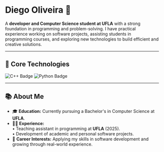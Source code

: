 # Diego Oliveira 👋

A **developer and Computer Science student at UFLA** with a strong foundation in programming and problem-solving. I have practical experience working on software projects, assisting students in programming courses, and exploring new technologies to build efficient and creative solutions.

---

## 🧠 Core Technologies

<p>
  <img src="https://img.shields.io/badge/C++-00599C?style=for-the-badge&logo=c%2B%2B&logoColor=white" alt="C++ Badge"/>
  <img src="https://img.shields.io/badge/Python-3776AB?style=for-the-badge&logo=python&logoColor=white" alt="Python Badge"/>
</p>

---

## 📚 About Me

- 🎓 **Education:** Currently pursuing a Bachelor's in Computer Science at **UFLA**.
- 🧑‍🏫 **Experience:**  
  • Teaching assistant in programming at **UFLA** (2025).  
  • Development of academic and personal software projects.
- 🚀 **Career Interests:** Applying my skills in software development and growing through real-world experience.
